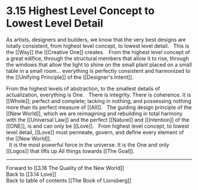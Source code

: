 # 3.15 Highest Level Concept to Lowest Level Detail
As artists, designers and builders, we know that the very best designs are totally consistent, from highest level concept, to lowest level detail. 
 
This is the [[Way]] the [[Creative One]] creates. 
 
From the highest level concept of a great edifice, through the structural members that allow it to rise, through the windows that allow the light to shine on the small plant placed on a small table in a small room… everything is perfectly consistent and harmonized to the [[Unifying Principle]] of the [[Designer's Intent]]. 

From the highest levels of abstraction, to the smallest details of actualization, everything is One. 
 
There is integrity. There is coherence. It is [[Whole]]; perfect and complete; lacking in nothing, and possessing nothing more than its perfect measure of [[All]]. 
 
The guiding design principle of the [[New World]], which we are reimagining and rebuilding in total harmony with the [[Universal Law]] and the perfect [[Nature]] and [[Intention]] of the [[ONE]], is and can only be [[Love]]. 
 
From highest level concept, to lowest level detail, [[Love]] must permeate, govern, and define every element of the [[New World]].  
 
It is the most powerful force in the universe. It is the One and only [[Logos]] that lifts up All things towards [[The Goal]].

___

Forward to [[3.16 The Quality of the New World]]  
Back to [[3.14 Love]]  
Back to table of contents [[The Book of Lionsberg]]  
